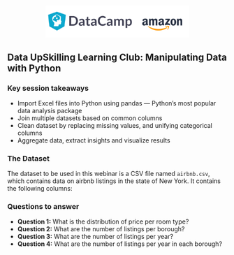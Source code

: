 <p align="center">
<img src="https://github.com/adelnehme/data-upskilling-learning-club-II/blob/master/assets/datacamp_amazon.png?raw=true" alt = "DataCamp Amazon icon" width="65%">
</p>


## **Data UpSkilling Learning Club: Manipulating Data with Python**


### **Key session takeaways**

* Import Excel files into Python using pandas — Python’s most popular data analysis package
* Join multiple datasets based on common columns
* Clean dataset by replacing missing values, and unifying categorical columns
* Aggregate data, extract insights and visualize results

### **The Dataset**

The dataset to be used in this webinar is a CSV file named `airbnb.csv`, which contains data on airbnb listings in the state of New York. It contains the following columns:



### **Questions to answer**

- **Question 1:** What is the distribution of price per room type?
- **Question 2:** What are the number of listings per borough?
- **Question 3:** What are the number of listings per year?
- **Question 4:** What are the number of listings per year in each borough?

